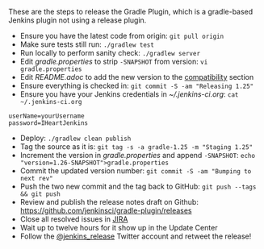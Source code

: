 These are the steps to release the Gradle Plugin, which is a gradle-based
Jenkins plugin not using a release plugin.

* Ensure you have the latest code from origin: `git pull origin`
* Make sure tests still run: `./gradlew test`
* Run locally to perform sanity check: `./gradlew server`
* Edit _gradle.properties_ to strip `-SNAPSHOT` from version: `vi gradle.properties`
* Edit _README.adoc_ to add the new version to the [compatibility](https://github.com/jenkinsci/gradle-plugin#compatibility) section
* Ensure everything is checked in: `git commit -S -am "Releasing 1.25"`
* Ensure you have your Jenkins credentials in _~/.jenkins-ci.org_: `cat ~/.jenkins-ci.org`
```
userName=yourUsername
password=IHeartJenkins
```
* Deploy: `./gradlew clean publish`
* Tag the source as it is: `git tag -s -a gradle-1.25 -m "Staging 1.25"`
* Increment the version in _gradle.properties_ and append `-SNAPSHOT`: `echo "version=1.26-SNAPSHOT">gradle.properties`
* Commit the updated version number: `git commit -S -am "Bumping to next rev"`
* Push the two new commit and the tag back to GitHub: `git push --tags && git push`
* Review and publish the release notes draft on Github: https://github.com/jenkinsci/gradle-plugin/releases
* Close all resolved issues in [JIRA](https://issues.jenkins-ci.org/browse/JENKINS-33357?jql=status%20%3D%20Resolved%20AND%20component%20%3D%20gradle-plugin)
* Wait up to twelve hours for it show up in the Update Center
* Follow the [@jenkins_release](https://twitter.com/jenkins_release) Twitter account and retweet the release!
